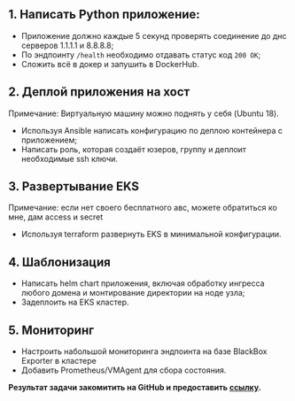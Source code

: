 ## 1. Написать Python приложение:

- Приложение должно каждые 5 секунд проверять соединение до днс серверов 1.1.1.1 и 8.8.8.8;
- По эндпоинту `/health` необходимо отдавать статус код `200 OK`;
- Сложить всё в докер и запушить в DockerHub.

## 2. Деплой приложения на хост

Примечание: Виртуальную машину можно поднять у себя (Ubuntu 18).

- Используя Ansible написать конфигурацию по деплою контейнера с приложением;
- Написать роль, которая создаёт юзеров, группу и деплоит необходимые ssh ключи.

## 3. Развертывание EKS

Примечание: если нет своего бесплатного авс, можете обратиться ко мне, дам access и secret

- Используя terraform развернуть EKS в минимальной конфигурации.

## 4. Шаблонизация

- Написать helm chart приложения, включая обработку ингресса любого домена и монтирование директории на ноде узла;
- Задеплоить на EKS кластер.

## 5. Мониторинг

- Настроить набольшой мониторинга эндпоинта на базе BlackBox Exporter в кластере
- Добавить Prometheus/VMAgent для сбора состояния.

**Результат задачи закомитить на GitHub и предоставить [ссылку](https://github.com/).**
